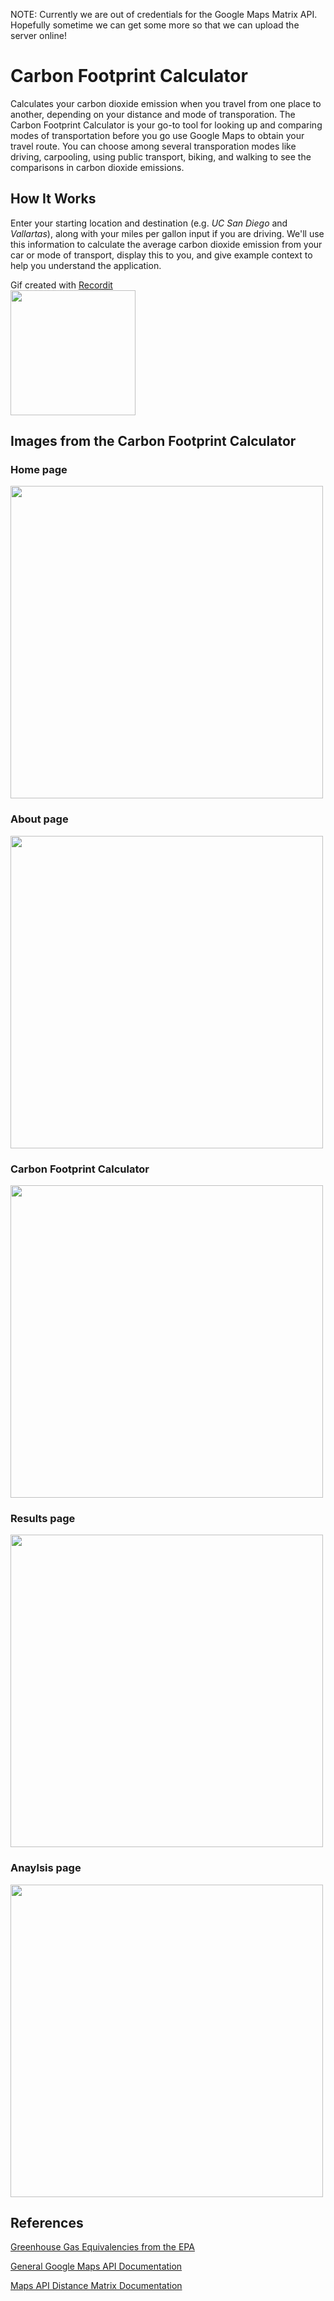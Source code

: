 NOTE: Currently we are out of credentials for the Google Maps Matrix API. Hopefully sometime we can get some more so that we can upload the server online!

# Carbon Footprint Calculator
Calculates your carbon dioxide emission when you travel from one place to another, depending on your distance and mode of transporation. The Carbon Footprint Calculator is your go-to tool for looking up and comparing modes of transportation before you go use Google Maps to obtain your travel route. You can choose among several transporation modes like driving, carpooling, using public transport, biking, and walking to see the comparisons in carbon dioxide emissions.

## How It Works
Enter your starting location and destination (e.g. *UC San Diego* and *Vallartas*), along with your miles per gallon input if you are driving. We'll use this information to calculate the average carbon dioxide emission from your car or mode of transport, display this to you, and give example context to help you understand the application.


Gif created with [Recordit](http://recordit.co/) <br />
<img src="https://s3.amazonaws.com/img0.recordit.co/4FLuMH8LGr.mp4?AWSAccessKeyId=AKIAINSRFOQXTN4DT46A&Expires=1539549370&Signature=Wr5VYIs8VuH0LO5K6LpwRMdjSCg%3D" width=200><br>


## Images from the Carbon Footprint Calculator

### Home page
<img src="https://github.com/absambam/Carbon-Footprint-Calculator/blob/master/display%20images/1.png" width=500><br>
### About page
<img src="https://github.com/absambam/Carbon-Footprint-Calculator/blob/master/display%20images/2.png" width=500><br>
### Carbon Footprint Calculator
<img src="https://github.com/absambam/Carbon-Footprint-Calculator/blob/master/display%20images/3.png" width=500><br>
### Results page
<img src="https://github.com/absambam/Carbon-Footprint-Calculator/blob/master/display%20images/4.png" width=500><br>
### Anaylsis page
<img src="https://github.com/absambam/Carbon-Footprint-Calculator/blob/master/display%20images/5.png" width=500><br>



## References
[Greenhouse Gas Equivalencies from the EPA](https://www.epa.gov/energy/greenhouse-gases-equivalencies-calculator-calculations-and-references)


[General Google Maps API Documentation](https://developers.google.com/maps/documentation/)


[Maps API Distance Matrix Documentation](https://developers.google.com/maps/documentation/distance-matrix/start)
